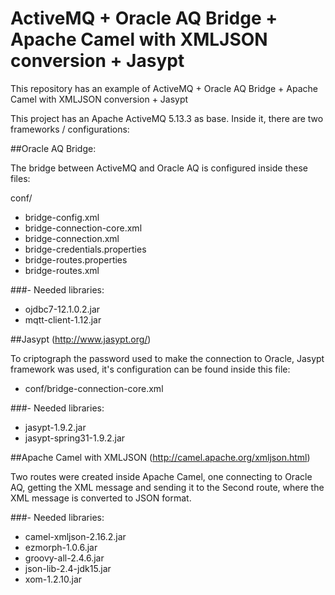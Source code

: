 ActiveMQ + Oracle AQ Bridge + Apache Camel with XMLJSON conversion + Jasypt
=============

This repository has an example of ActiveMQ + Oracle AQ Bridge + Apache Camel with XMLJSON conversion + Jasypt

This project has an Apache ActiveMQ 5.13.3 as base. Inside it, there are two frameworks / configurations:

##Oracle AQ Bridge:

The bridge between ActiveMQ and Oracle AQ is configured inside these files:

conf/
- bridge-config.xml
- bridge-connection-core.xml
- bridge-connection.xml
- bridge-credentials.properties
- bridge-routes.properties
- bridge-routes.xml

###- Needed libraries:

- ojdbc7-12.1.0.2.jar
- mqtt-client-1.12.jar

##Jasypt (http://www.jasypt.org/)

To criptograph the password used to make the connection to Oracle, Jasypt framework was used, it's configuration can be found inside this file:

- conf/bridge-connection-core.xml

###- Needed libraries:

- jasypt-1.9.2.jar
- jasypt-spring31-1.9.2.jar

##Apache Camel with XMLJSON (http://camel.apache.org/xmljson.html)

Two routes were created inside Apache Camel, one connecting to Oracle AQ, getting the XML message and sending it to the Second route, where the XML message is converted to JSON format.

###- Needed libraries:

- camel-xmljson-2.16.2.jar
- ezmorph-1.0.6.jar
- groovy-all-2.4.6.jar
- json-lib-2.4-jdk15.jar
- xom-1.2.10.jar

